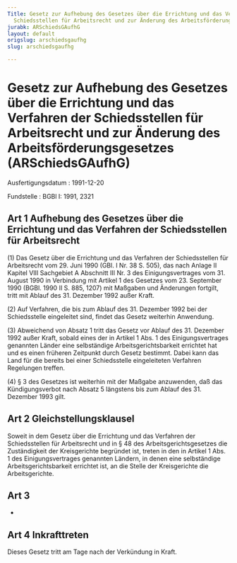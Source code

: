 ```yaml
---
Title: Gesetz zur Aufhebung des Gesetzes über die Errichtung und das Verfahren der
  Schiedsstellen für Arbeitsrecht und zur Änderung des Arbeitsförderungsgesetzes
jurabk: ARSchiedsGAufhG
layout: default
origslug: arschiedsgaufhg
slug: arschiedsgaufhg

---
```


# Gesetz zur Aufhebung des Gesetzes über die Errichtung und das Verfahren der Schiedsstellen für Arbeitsrecht und zur Änderung des Arbeitsförderungsgesetzes (ARSchiedsGAufhG)

Ausfertigungsdatum
:   1991-12-20

Fundstelle
:   BGBl I: 1991, 2321



## Art 1 Aufhebung des Gesetzes über die Errichtung und das Verfahren der Schiedsstellen für Arbeitsrecht

(1)
Das Gesetz über die Errichtung und das Verfahren der Schiedsstellen
für Arbeitsrecht vom 29. Juni 1990 (GBl. I Nr. 38 S. 505), das nach
Anlage II Kapitel VIII Sachgebiet A Abschnitt III Nr. 3 des
Einigungsvertrages vom 31. August 1990 in Verbindung mit Artikel 1 des
Gesetzes vom 23. September 1990 (BGBl. 1990 II S. 885, 1207) mit
Maßgaben und Änderungen fortgilt, tritt mit Ablauf des 31. Dezember
1992 außer Kraft.

(2) Auf Verfahren, die bis zum Ablauf des 31. Dezember 1992 bei der
Schiedsstelle eingeleitet sind, findet das Gesetz weiterhin Anwendung.

(3) Abweichend von Absatz 1 tritt das Gesetz vor Ablauf des 31.
Dezember 1992 außer Kraft, sobald eines der in Artikel 1 Abs. 1 des
Einigungsvertrages genannten Länder eine selbständige
Arbeitsgerichtsbarkeit errichtet hat und es einen früheren Zeitpunkt
durch Gesetz bestimmt. Dabei kann das Land für die bereits bei einer
Schiedsstelle eingeleiteten Verfahren Regelungen treffen.

(4) § 3 des Gesetzes ist weiterhin mit der Maßgabe anzuwenden, daß das
Kündigungsverbot nach Absatz 5 längstens bis zum Ablauf des 31.
Dezember 1993 gilt.


## Art 2 Gleichstellungsklausel

Soweit in dem Gesetz über die Errichtung und das Verfahren der
Schiedsstellen für Arbeitsrecht und in § 48 des
Arbeitsgerichtsgesetzes die Zuständigkeit der Kreisgerichte begründet
ist, treten in den in Artikel 1 Abs. 1 des Einigungsvertrages
genannten Ländern, in denen eine selbständige Arbeitsgerichtsbarkeit
errichtet ist, an die Stelle der Kreisgerichte die Arbeitsgerichte.


## Art 3

-


## Art 4 Inkrafttreten

Dieses Gesetz tritt am Tage nach der Verkündung in Kraft.

